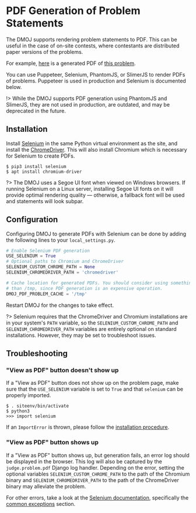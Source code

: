 # PDF Generation of Problem Statements
The DMOJ supports rendering problem statements to PDF. This can be useful in the case of on-site contests, where
contestants are distributed paper versions of the problems.

For example, [here](https://dmoj.ca/problem/ioi14p1/pdf) is a generated PDF of
[this problem](https://dmoj.ca/problem/ioi14p1).

You can use Puppeteer, Selenium, PhantomJS, or SlimerJS to render PDFs of problems. Puppeteer is used in production and
Selenium is documented below.

!> While the DMOJ supports PDF generation using PhantomJS and SlimerJS, they are not used in production, are outdated,
   and may be deprecated in the future.

## Installation
Install [Selenium](https://www.selenium.dev/) in the same Python virtual environment as the site, and install the
[ChromeDriver](https://chromedriver.chromium.org/downloads). This will also install Chromium which is necessary for
Selenium to create PDFs.

```shell-session
$ pip3 install selenium
$ apt install chromium-driver
```

?>  The DMOJ uses a Segoe UI font when viewed on Windows browsers. If running Selenium on a Linux server, installing
    Segoe UI fonts on it will provide optimal rendering quality &mdash; otherwise, a fallback font will be used and
    statements will look subpar.

## Configuration
Configuring DMOJ to generate PDFs with Selenium can be done by adding the following lines to your `local_settings.py`.

```python
# Enable Selenium PDF generation
USE_SELENIUM = True
# Optional paths to Chromium and ChromeDriver
SELENIUM_CUSTOM_CHROME_PATH = None
SELENIUM_CHROMEDRIVER_PATH = 'chromedriver'

# Cache location for generated PDFs. You should consider using something more persistant
# than /tmp, since PDF generation is an expensive operation.
DMOJ_PDF_PROBLEM_CACHE = '/tmp'
```

Restart DMOJ for the changes to take effect.

?>  Selenium requires that the ChromeDriver and Chromium installations are in your system's `PATH` variable, so the
    `SELENIUM_CUSTOM_CHROME_PATH` and `SELENIUM_CHROMEDRIVER_PATH` variables are entirely optional on standard
    installations. However, they may be set to troubleshoot issues.

## Troubleshooting
### "View as PDF" button doesn't show up
If a "View as PDF" button does not show up on the problem page, make sure that the `USE_SELENIUM` variable is set to
`True` and that `selenium` can be properly imported.

```shell-session
$ . siteenv/bin/activate
$ python3
>>> import selenium
```

If an `ImportError` is thrown, please follow the [installation procedure](#installation).

### "View as PDF" button shows up
If a "View as PDF" button shows up, but generation fails, an error log should be displayed in the browser. This log will
also be captured by the `judge.problem.pdf` Django log handler. Depending on the error, setting the optional variables
`SELENIUM_CUSTOM_CHROME_PATH` to the path of the Chromium binary and `SELENIUM_CHROMEDRIVER_PATH` to the path of the 
ChromeDriver binary may alleviate the problem.

For other errors, take a look at the [Selenium documentation](https://www.selenium.dev/documentation/en/webdriver/),
specifically the
[common exceptions](https://www.selenium.dev/selenium/docs/api/py/common/selenium.common.exceptions.html) section.
